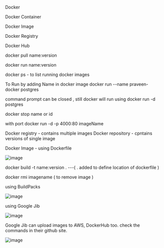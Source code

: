 Docker

Docker Container

Docker Image

Docker Registry

Docker Hub

docker pull name:version

docker run name:version

docker ps - to list running docker images

To Run by adding Name in docker image
docker run --name praveen-docker postgres

command prompt can be closed , still docker will run using
docker run -d postgres 

docker stop name or id

with port
docker run -d -p 4000:80 imageName

Docker registry - contains multiple images
Docker repository - cpntains versions of single image

Docker Image - using Dockerfile

![image](https://github.com/PraveenKumar02349/Learn/assets/83269149/4f608485-9738-4713-ab8f-5ed6609df79b)

docker build -t name:version . ---( . added to define location of dockerfile )

docker rmi imagename ( to remove image )

using BuildPacks 

![image](https://github.com/user-attachments/assets/166a05cb-6d7f-4d44-b47c-df185b683a94)

using Google Jib

![image](https://github.com/user-attachments/assets/30df2869-a1f7-4961-b58b-595b7282c033)

Google Jib can upload images to AWS, DockerHub too. check the commands in their github site.


![image](https://github.com/user-attachments/assets/43d86874-a3dd-4203-93d7-ccac2b7d25a7)

